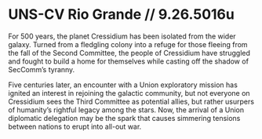 # UNS-CV Rio Grande // 9.26.5016u
For 500 years, the planet Cressidium has been isolated from the wider galaxy. Turned from a fledgling colony into a refuge for those fleeing from the fall of the Second Committee, the people of Cressidium have struggled and fought to build a home for themselves while casting off the shadow of SecComm’s tyranny. 

Five centuries later, an encounter with a Union exploratory mission has ignited an interest in rejoining the galactic community, but not everyone on Cressidium sees the Third Committee as potential allies, but rather usurpers of humanity’s rightful legacy among the stars. Now, the arrival of a Union diplomatic delegation may be the spark that causes simmering tensions between nations to erupt into all-out war. 